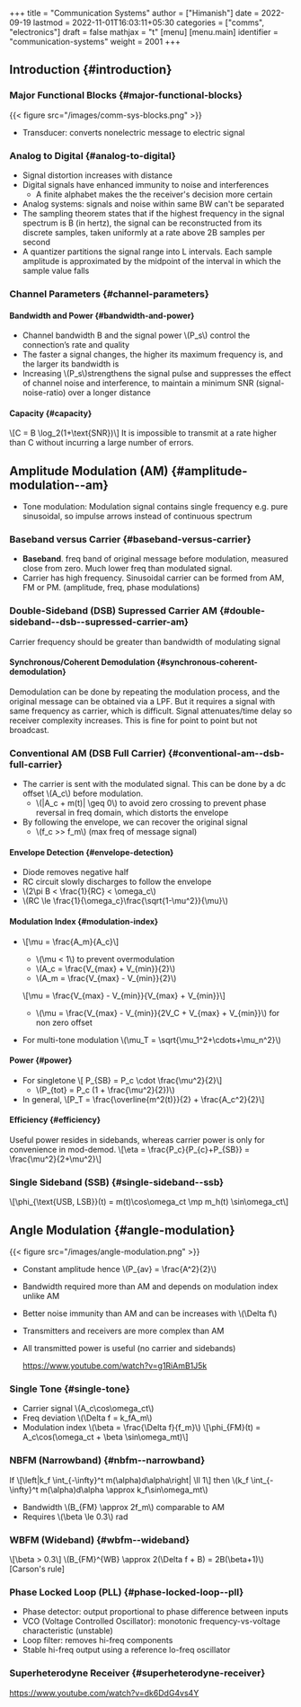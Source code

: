 +++
title = "Communication Systems"
author = ["Himanish"]
date = 2022-09-19
lastmod = 2022-11-01T16:03:11+05:30
categories = ["comms", "electronics"]
draft = false
mathjax = "t"
[menu]
  [menu.main]
    identifier = "communication-systems"
    weight = 2001
+++

## Introduction {#introduction}


### Major Functional Blocks {#major-functional-blocks}

{{< figure src="/images/comm-sys-blocks.png" >}}

-   Transducer: converts nonelectric message to electric signal


### Analog to Digital {#analog-to-digital}

-   Signal distortion increases with distance
-   Digital signals have enhanced immunity to noise and interferences
    -   A finite alphabet makes the the receiver's decision more certain
-   Analog systems: signals and noise within same BW can't be separated
-   The sampling theorem states that if the highest frequency in the signal spectrum is B (in hertz), the signal can be reconstructed from its discrete samples, taken uniformly at a rate above 2B samples per second
-   A quantizer partitions the signal range into L intervals. Each sample amplitude is approximated by the midpoint of the interval in which the sample value falls


### Channel Parameters {#channel-parameters}


#### Bandwidth and Power {#bandwidth-and-power}

-   Channel bandwidth B and the signal power \\(P\_s\\) control the connection’s rate and quality
-   The faster a signal changes, the higher its maximum frequency is, and the larger its bandwidth is
-   Increasing \\(P\_s\\)strengthens the signal pulse and suppresses the effect of channel noise and interference, to maintain a minimum SNR (signal-noise-ratio) over a longer distance


#### Capacity {#capacity}

\\[C = B \log\_2(1+\text{SNR})\\]
It is impossible to transmit at a rate higher than C without incurring a large number of errors.


## Amplitude Modulation (AM) {#amplitude-modulation--am}

-   Tone modulation: Modulation signal contains single frequency e.g. pure sinusoidal, so impulse arrows instead of continuous spectrum


### Baseband versus Carrier {#baseband-versus-carrier}

-   **Baseband**. freq band of original message before modulation, measured close from zero. Much lower freq than modulated signal.
-   Carrier has high frequency. Sinusoidal carrier can be formed from AM, FM or PM. (amplitude, freq, phase modulations)


### Double-Sideband (DSB) Supressed Carrier AM {#double-sideband--dsb--supressed-carrier-am}

Carrier frequency should be greater than bandwidth of modulating signal


#### Synchronous/Coherent Demodulation {#synchronous-coherent-demodulation}

Demodulation can be done by repeating the modulation process, and the original message can be obtained via a LPF. But it requires a signal with same frequency as carrier, which is difficult. Signal attenuates/time delay so receiver complexity increases. This is fine for point to point but not broadcast.


### Conventional AM (DSB Full Carrier) {#conventional-am--dsb-full-carrier}

-   The carrier is sent with the modulated signal. This can be done by a dc offset \\(A\_c\\) before modulation.
    -   \\(|A\_c + m(t)| \geq 0\\) to avoid zero crossing to prevent phase reversal in freq domain, which distorts the envelope
-   By following the envelope, we can recover the original signal
    -   \\(f\_c >> f\_m\\) (max freq of message signal)


#### Envelope Detection {#envelope-detection}

-   Diode removes negative half
-   RC circuit slowly discharges to follow the envelope
-   \\(2\pi B < \frac{1}{RC} < \omega\_c\\)
-   \\(RC \le \frac{1}{\omega\_c}\frac{\sqrt{1-\mu^2}}{\mu}\\)


#### Modulation Index {#modulation-index}

-   \\[\mu = \frac{A\_m}{A\_c}\\]

    -   \\(\mu < 1\\) to prevent overmodulation
    -   \\(A\_c = \frac{V\_{max} + V\_{min}}{2}\\)
    -   \\(A\_m = \frac{V\_{max} - V\_{min}}{2}\\)

    \\[\mu = \frac{V\_{max} - V\_{min}}{V\_{max} + V\_{min}}\\]

    -   \\(\mu = \frac{V\_{max} - V\_{min}}{2V\_C + V\_{max} + V\_{min}}\\) for non zero offset
-   For multi-tone modulation \\(\mu\_T = \sqrt{\mu\_1^2+\cdots+\mu\_n^2}\\)


#### Power {#power}

-   For singletone
    \\[ P\_{SB} = P\_c \cdot \frac{\mu^2}{2}\\]
    -   \\(P\_{tot} = P\_c (1 + \frac{\mu^2}{2})\\)
-   In general,
    \\[P\_T = \frac{\overline{m^2(t)}}{2} + \frac{A\_c^2}{2}\\]


#### Efficiency {#efficiency}

Useful power resides in sidebands, whereas carrier power is only for convenience in mod-demod.
\\[\eta = \frac{P\_c}{P\_{c}+P\_{SB}} = \frac{\mu^2}{2+\mu^2}\\]


### Single Sideband (SSB) {#single-sideband--ssb}

\\[\phi\_{\text{USB, LSB}}(t) = m(t)\cos\omega\_ct \mp m\_h(t) \sin\omega\_ct\\]


## Angle Modulation {#angle-modulation}

{{< figure src="/images/angle-modulation.png" >}}

-   Constant amplitude hence \\(P\_{av} = \frac{A^2}{2}\\)
-   Bandwidth required more than AM and depends on modulation index unlike AM
-   Better noise immunity than AM and can be increases with \\(\Delta f\\)
-   Transmitters and receivers are more complex than AM
-   All transmitted power is useful (no carrier and sidebands)

    <https://www.youtube.com/watch?v=g1RiAmB1J5k>


### Single Tone {#single-tone}

-   Carrier signal \\(A\_c\cos\omega\_ct\\)
-   Freq deviation \\(\Delta f = k\_fA\_m\\)
-   Modulation index  \\(\beta = \frac{\Delta f}{f\_m}\\)
    \\[\phi\_{FM}(t) = A\_c\cos(\omega\_ct + \beta \sin\omega\_mt)\\]


### NBFM (Narrowband) {#nbfm--narrowband}

If  \\[\left|k\_f \int\_{-\infty}^t m(\alpha)d\alpha\right| \ll 1\\] then \\(k\_f \int\_{-\infty}^t m(\alpha)d\alpha \approx k\_f\sin\omega\_mt\\)

-   Bandwidth \\(B\_{FM} \approx 2f\_m\\) comparable to AM
-   Requires \\(\beta \le 0.3\\) rad


### WBFM (Wideband) {#wbfm--wideband}

\\[\beta > 0.3\\]
\\(B\_{FM}^{WB} \approx 2(\Delta f + B) = 2B(\beta+1)\\) [Carson's rule]


### Phase Locked Loop (PLL) {#phase-locked-loop--pll}

-   Phase detector: output proportional to phase difference between inputs
-   VCO (Voltage Controlled Oscillator): monotonic frequency-vs-voltage characteristic (unstable)
-   Loop filter: removes hi-freq components
-   Stable hi-freq output using a reference lo-freq oscillator


### Superheterodyne Receiver {#superheterodyne-receiver}

<https://www.youtube.com/watch?v=dk6DdG4vs4Y>

